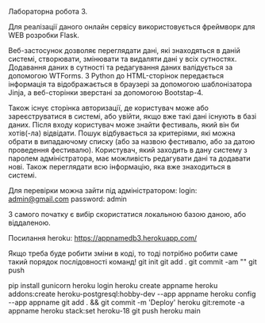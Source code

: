 Лабораторна робота 3.

Для реалізації даного онлайн сервісу використовується фреймворк для WEB розробки Flask.

Веб-застосунок дозволяє переглядати дані, які знаходяться в даній системі, створювати, змінювати та видаляти дані у всіх сутностях. Додавання даних в сутності та редагування даних валідується за допомогою WTForms. З Python до HTML-сторінок передається інформація та відображається в браузері за допомогою шаблонізатора Jinja, а веб-сторінки зверстані за допомогою Bootstap-4.

Також існує сторінка авторизації, де користувач може або зареєструватися в системі, або увійти, якщо вже такі дані існують в базі даних. Після входу користувач може знайти фестиваль, який він би хотів(-ла) відвідати. Пошук відбувається за критеріями, які можна обрати в випадаючому списку (або за назвою фестивалю, або за датою проведення фестивалю). Користувач, який заходить в дану систему з паролем адміністратора, має можливість редагувати дані та додавати нові. Також переглядати всю інформацію, яка вже знаходиться в системі. 

Для перевірки можна зайти під адміністратором: 
login: admin@gmail.com
password: admin

З самого початку є вибір скористатися локальною базою даною, або віддаленою.

Посилання heroku:
https://appnamedb3.herokuapp.com/

Якщо треба буде робити зміни в коді, то тоді потрібно робити саме такий порядок послідовності команд!
git init
git add .
git commit -am ""
git push

pip install gunicorn
heroku login
heroku create appname
heroku addons:create heroku-postgresql:hobby-dev --app appname
heroku config --app appname
git add . && git commit -m 'Deploy'
heroku git:remote -a appname
heroku stack:set heroku-18
git push heroku main
